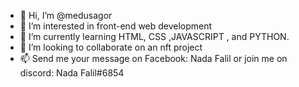 - 👋 Hi, I’m @medusagor
- 👀 I’m interested in front-end web development
- 🌱 I’m currently learning HTML, CSS ,JAVASCRIPT , and PYTHON.
- 💞️ I’m looking to collaborate on an nft project
- 📫 Send me your message on Facebook: Nada Falil or join me on discord: Nada Falil#6854

<!---
medusagor/medusagor is a ✨ special ✨ repository because its `README.md` (this file) appears on your GitHub profile.
You can click the Preview link to take a look at your changes.
--->
